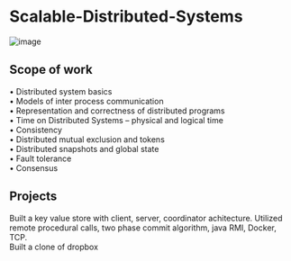# Scalable-Distributed-Systems

![image](https://user-images.githubusercontent.com/35156624/134996442-a93aae7b-0ff8-4292-bf96-d2d5de07c242.png)

## Scope of work

• Distributed system basics  
• Models of inter process communication  
• Representation and correctness of distributed programs  
• Time on Distributed Systems – physical and logical time  
• Consistency  
• Distributed mutual exclusion and tokens  
• Distributed snapshots and global state  
• Fault tolerance  
• Consensus  

## Projects

Built a key value store with client, server, coordinator achitecture. Utilized remote procedural calls, two phase commit algorithm, java RMI, Docker, TCP. 
<br>
Built a clone of dropbox
